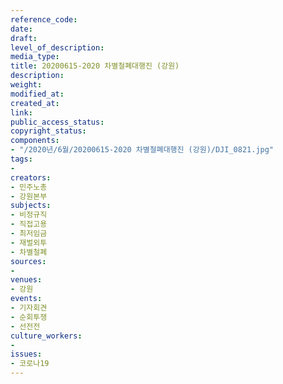 ```yaml
---
reference_code: 
date: 
draft: 
level_of_description: 
media_type: 
title: 20200615-2020 차별철폐대행진 (강원)
description: 
weight: 
modified_at: 
created_at: 
link: 
public_access_status: 
copyright_status: 
components:
- "/2020년/6월/20200615-2020 차별철폐대행진 (강원)/DJI_0821.jpg"
tags:
- 
creators:
- 민주노총
- 강원본부
subjects:
- 비정규직
- 직접고용
- 최저임금
- 재벌외투
- 차별철폐
sources:
- 
venues:
- 강원
events:
- 기자회견
- 순회투쟁
- 선전전
culture_workers:
- 
issues:
- 코로나19
---
```

